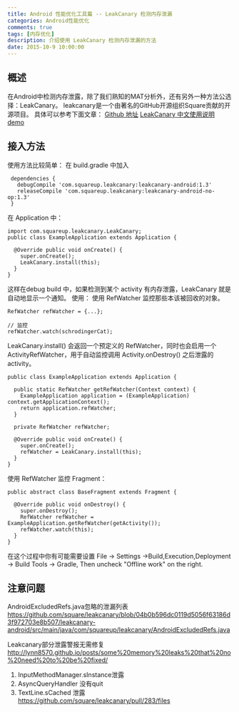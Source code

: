 ```yaml
---
title: Android 性能优化工具篇 -- LeakCanary 检测内存泄漏
categories: Android性能优化
comments: true
tags: [内存优化]
description: 介绍使用 LeakCanary 检测内存泄漏的方法
date: 2015-10-9 10:00:00
---
```


## 概述

在Android中检测内存泄露，除了我们熟知的MAT分析外，还有另外一种方法公选择：LeakCanary。
leakcanary是一个由著名的GitHub开源组织Square贡献的开源项目。
具体可以参考下面文章：
[Github 地址](https://github.com/square/leakcanary)
[LeakCanary 中文使用说明](http://www.liaohuqiu.net/cn/posts/leak-canary-read-me/)
[demo](https://github.com/liaohuqiu/leakcanary-demo)

## 接入方法

使用方法比较简单：
在 build.gradle 中加入

```
 dependencies {
   debugCompile 'com.squareup.leakcanary:leakcanary-android:1.3'
   releaseCompile 'com.squareup.leakcanary:leakcanary-android-no-op:1.3'
 }
```

在 Application 中：

```
import com.squareup.leakcanary.LeakCanary;
public class ExampleApplication extends Application {

  @Override public void onCreate() {
    super.onCreate();
    LeakCanary.install(this);
  }
}
```

这样在debug build 中，如果检测到某个 activity 有内存泄露，LeakCanary 就是自动地显示一个通知。
使用：
使用 RefWatcher 监控那些本该被回收的对象。

```
RefWatcher refWatcher = {...};

// 监控
refWatcher.watch(schrodingerCat);
```

LeakCanary.install() 会返回一个预定义的 RefWatcher，同时也会启用一个 ActivityRefWatcher，用于自动监控调用 Activity.onDestroy() 之后泄露的 activity。

```
public class ExampleApplication extends Application {

  public static RefWatcher getRefWatcher(Context context) {
    ExampleApplication application = (ExampleApplication) context.getApplicationContext();
    return application.refWatcher;
  }

  private RefWatcher refWatcher;

  @Override public void onCreate() {
    super.onCreate();
    refWatcher = LeakCanary.install(this);
  }
}

```

使用 RefWatcher 监控 Fragment：

```
public abstract class BaseFragment extends Fragment {

  @Override public void onDestroy() {
    super.onDestroy();
    RefWatcher refWatcher = ExampleApplication.getRefWatcher(getActivity());
    refWatcher.watch(this);
  }
}
```

在这个过程中你有可能需要设置 File -> Settings ->Build,Execution,Deployment -> Build Tools -> Gradle, Then uncheck "Offline work" on the right.

## 注意问题

AndroidExcludedRefs.java忽略的泄漏列表
https://github.com/square/leakcanary/blob/04b0b596dc0119d5056f63186d3f972703e8b507/leakcanary-android/src/main/java/com/squareup/leakcanary/AndroidExcludedRefs.java

Leakcanary部分泄露警报无需修复
http://lynn8570.github.io/posts/some%20memory%20leaks%20that%20no%20need%20to%20be%20fixed/

 1. InputMethodManager.sInstance泄露
 2. AsyncQueryHandler 没有quit
 3. TextLine.sCached 泄露  https://github.com/square/leakcanary/pull/283/files